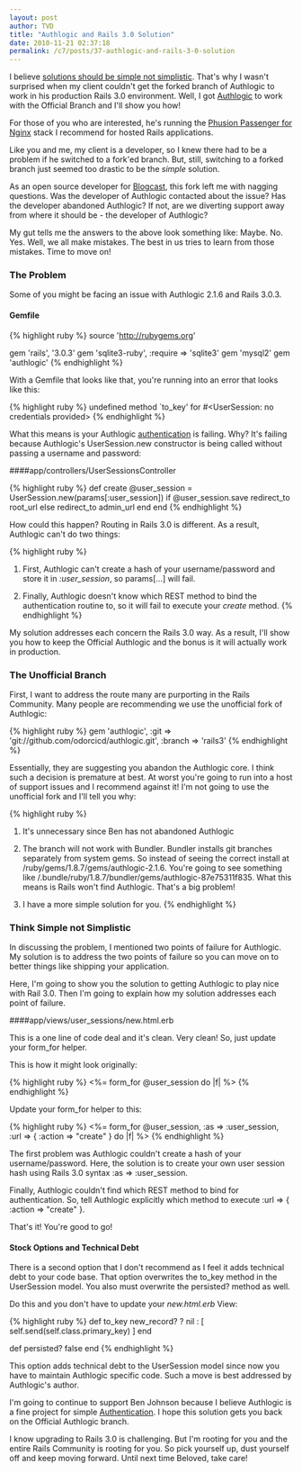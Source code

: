 ```yaml
---
layout: post
author: TVD
title: "Authlogic and Rails 3.0 Solution"
date: 2010-11-21 02:37:18
permalink: /c7/posts/37-authlogic-and-rails-3-0-solution
---
```


I believe [solutions should be simple not simplistic][1]. That's why I wasn't surprised when my client couldn't get the forked branch of Authlogic to work in his production Rails 3.0 environment. Well, I got [Authlogic][2] to work with the Official Branch and I'll show you how!

For those of you who are interested, he's running the [Phusion Passenger for Nginx][3] stack I recommend for hosted Rails applications.

Like you and me, my client is a developer, so I knew there had to be a problem if he switched to a fork'ed branch. But, still, switching to a forked branch just seemed too drastic to be the *simple* solution.

As an open source developer for [Blogcast][4], this fork left me with nagging questions. Was the developer of Authlogic contacted about the issue? Has the developer abandoned Authlogic? If not, are we diverting support away from where it should be - the developer of Authlogic?

My gut tells me the answers to the above look something like: Maybe. No. Yes. Well, we all make mistakes. The best in us tries to learn from those mistakes. Time to move on!

### The Problem
Some of you might be facing an issue with Authlogic 2.1.6 and Rails 3.0.3.

#### Gemfile

{% highlight ruby %}
source 'http://rubygems.org'

gem 'rails', '3.0.3'
gem 'sqlite3-ruby', :require => 'sqlite3'
gem 'mysql2'
gem 'authlogic'
{% endhighlight %}

With a Gemfile that looks like that, you're running into an error that looks like this:

{% highlight ruby %}
undefined method `to_key' for #<UserSession: no credentials provided>
{% endhighlight %}

What this means is your Authlogic [authentication][5] is failing. Why? It's failing because Authlogic's UserSession.new constructor is being called without passing a username and password:

####app/controllers/UserSessionsController

{% highlight ruby %}
def create
  @user_session = UserSession.new(params[:user_session])
  if @user_session.save
    redirect_to root_url
  else
    redirect_to admin_url
  end
end
{% endhighlight %}

How could this happen? Routing in Rails 3.0 is different. As a result, Authlogic can't do two things: 

{% highlight ruby %}
1. First, Authlogic can't create a hash of your username/password and store it in *:user_session*, so params[...] will fail.

2. Finally, Authlogic doesn't know which REST method to bind the authentication routine to, so it will fail to execute your *create* method.
{% endhighlight %}

My solution addresses each concern the Rails 3.0 way. As a result, I'll show you how to keep the Official Authlogic and the bonus is it will actually work in production.

### The Unofficial Branch
First, I want to address the route many are purporting in the Rails Community. Many people are recommending we use the unofficial fork of Authlogic:

{% highlight ruby %}
gem 'authlogic', :git => 'git://github.com/odorcicd/authlogic.git', :branch => 'rails3'
{% endhighlight %}

Essentially, they are suggesting you abandon the Authlogic core. I think such a decision is premature at best. At worst you're going to run into a host of support issues and I recommend against it! I'm not going to use the unofficial fork and I'll tell you why:

{% highlight ruby %}
1. It's unnecessary since Ben has not abandoned Authlogic

2. The branch will not work with Bundler. Bundler installs git branches separately from system gems. So instead of seeing the correct install at /ruby/gems/1.8.7/gems/authlogic-2.1.6. You're going to see something like /.bundle/ruby/1.8.7/bundler/gems/authlogic-87e75311f835. What this means is Rails won't find Authlogic. That's a big problem!

3. I have a more simple solution for you.
{% endhighlight %}

### Think Simple not Simplistic

In discussing the problem, I mentioned two points of failure for Authlogic. My solution is to address the two points of failure so you can move on to better things like shipping your application.

Here, I'm going to show you the solution to getting Authlogic to play nice with Rail 3.0. Then I'm going to explain how my solution addresses each point of failure.

####app/views/user_sessions/new.html.erb

This is a one line of code deal and it's clean. Very clean! So, just update your form_for helper.

This is how it might look originally:

{% highlight ruby %}
<%= form_for @user_session do |f| %>
{% endhighlight %}

Update your form_for helper to this:

{% highlight ruby %}
<%= form_for @user_session, :as => :user_session, :url => { :action => "create" } do |f| %>
{% endhighlight %}

The first problem was Authlogic couldn't create a hash of your username/password. Here, the solution is to create your own user session hash using Rails 3.0 syntax :as => :user_session.

Finally, Authlogic couldn't find which REST method to bind for authentication. So, tell Authlogic explicitly which method to execute :url => { :action => "create" }.

That's it! You're good to go!

#### Stock Options and Technical Debt
There is a second option that I don't recommend as I feel it adds technical debt to your code base. That option overwrites the to_key method in the UserSession model. You also must overwrite the persisted? method as well.

Do this and you don't have to update your *new.html.erb* View:

{% highlight ruby %}
def to_key
  new_record? ? nil : [ self.send(self.class.primary_key) ]
end

def persisted?
  false
end
{% endhighlight %}

This option adds technical debt to the UserSession model since now you have to maintain Authlogic specific code. Such a move is best addressed by Authlogic's author.

I'm going to continue to support Ben Johnson because I believe Authlogic is a fine project for simple [Authentication][6]. I hope this solution gets you back on the Official Authlogic branch.

I know upgrading to Rails 3.0 is challenging. But I'm rooting for you and the entire Rails Community is rooting for you. So pick yourself up, dust yourself off and keep moving forward. Until next time Beloved, take care!


  [1]: https://techoctave.com/c7/posts/36-rails-3-0-rescue-from-routing-error-solution
  [2]: https://github.com/binarylogic/authlogic
  [3]: https://techoctave.com/c7/posts/16-how-to-host-a-rails-app-with-phusion-passenger-for-nginx
  [4]: http://techoctave.com/blogcast
  [5]: https://techoctave.com/c7/posts/34-authentication-vs-authorization
  [6]: https://techoctave.com/c7/posts/34-authentication-vs-authorization
